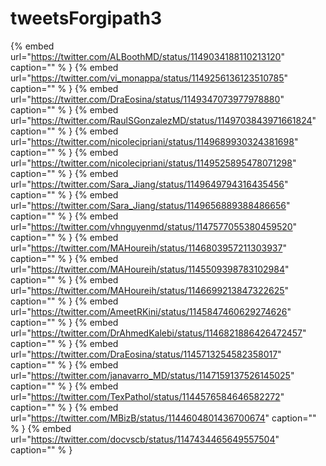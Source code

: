 # tweetsForgipath3

{% embed url="https://twitter.com/ALBoothMD/status/1149034188110213120"  caption="" % }
{% embed url="https://twitter.com/vi_monappa/status/1149256136123510785"  caption="" % }
{% embed url="https://twitter.com/DraEosina/status/1149347073977978880"  caption="" % }
{% embed url="https://twitter.com/RaulSGonzalezMD/status/1149703843971661824"  caption="" % }
{% embed url="https://twitter.com/nicolecipriani/status/1149689930324381698"  caption="" % }
{% embed url="https://twitter.com/nicolecipriani/status/1149525895478071298"  caption="" % }
{% embed url="https://twitter.com/Sara_Jiang/status/1149649794316435456"  caption="" % }
{% embed url="https://twitter.com/Sara_Jiang/status/1149656889388486656"  caption="" % }
{% embed url="https://twitter.com/vhnguyenmd/status/1147577055380459520"  caption="" % }
{% embed url="https://twitter.com/MAHoureih/status/1146803957211303937"  caption="" % }
{% embed url="https://twitter.com/MAHoureih/status/1145509398783102984"  caption="" % }
{% embed url="https://twitter.com/MAHoureih/status/1146699213847322625"  caption="" % }
{% embed url="https://twitter.com/AmeetRKini/status/1145847460629274626"  caption="" % }
{% embed url="https://twitter.com/DrAhmedKalebi/status/1146821886426472457"  caption="" % }
{% embed url="https://twitter.com/DraEosina/status/1145713254582358017"  caption="" % }
{% embed url="https://twitter.com/janavarro_MD/status/1147159137526145025"  caption="" % }
{% embed url="https://twitter.com/TexPathol/status/1144576584646582272"  caption="" % }
{% embed url="https://twitter.com/MBizB/status/1144604801436700674"  caption="" % }
{% embed url="https://twitter.com/docvscb/status/1147434465649557504"  caption="" % }
